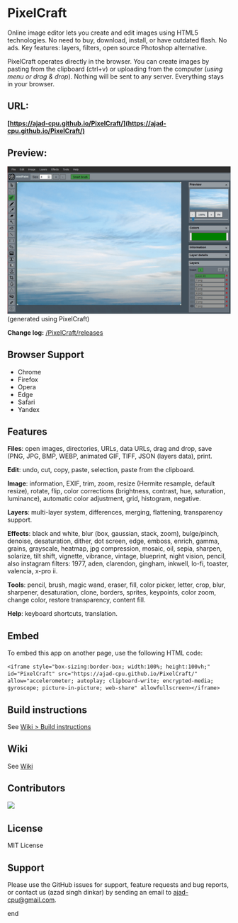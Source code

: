 # PixelCraft

Online image editor lets you create and edit images using HTML5 technologies. No need to buy, download, install, or have outdated flash. No ads. Key features: layers, filters, open source Photoshop alternative.

PixelCraft operates directly in the browser. You can create images by pasting from the clipboard (ctrl+v) or uploading from the computer (*using menu or drag & drop*). Nothing will be sent to any server. Everything stays in your browser.

## URL:

**[https://ajad-cpu.github.io/PixelCraft/](https://ajad-cpu.github.io/PixelCraft/)**

## Preview:

![PixelCraft](https://raw.githubusercontent.com/ajad-cpu/PixelCraft/master/images/preview.gif)
(generated using PixelCraft)

**Change log:** [/PixelCraft/releases](https://github.com/ajad-cpu/PixelCraft/releases)

## Browser Support

* Chrome
* Firefox
* Opera
* Edge
* Safari
* Yandex

## Features

**Files**: open images, directories, URLs, data URLs, drag and drop, save (PNG, JPG, BMP, WEBP, animated GIF, TIFF, JSON (layers data), print.

**Edit**: undo, cut, copy, paste, selection, paste from the clipboard.

**Image**: information, EXIF, trim, zoom, resize (Hermite resample, default resize), rotate, flip, color corrections (brightness, contrast, hue, saturation, luminance), automatic color adjustment, grid, histogram, negative.

**Layers**: multi-layer system, differences, merging, flattening, transparency support.

**Effects**: black and white, blur (box, gaussian, stack, zoom), bulge/pinch, denoise, desaturation, dither, dot screen, edge, emboss, enrich, gamma, grains, grayscale, heatmap, jpg compression, mosaic, oil, sepia, sharpen, solarize, tilt shift, vignette, vibrance, vintage, blueprint, night vision, pencil, also instagram filters: 1977, aden, clarendon, gingham, inkwell, lo-fi, toaster, valencia, x-pro ii.

**Tools**: pencil, brush, magic wand, eraser, fill, color picker, letter, crop, blur, sharpener, desaturation, clone, borders, sprites, keypoints, color zoom, change color, restore transparency, content fill.

**Help**: keyboard shortcuts, translation.

## Embed

To embed this app on another page, use the following HTML code:

```
<iframe style="box-sizing:border-box; width:100%; height:100vh;" id="PixelCraft" src="https://ajad-cpu.github.io/PixelCraft/" allow="accelerometer; autoplay; clipboard-write; encrypted-media; gyroscope; picture-in-picture; web-share" allowfullscreen></iframe>
```

## Build instructions

See [Wiki > Build instructions](https://github.com/ajad-cpu/PixelCraft/wiki/Build-instructions)

## Wiki

See [Wiki](https://github.com/ajad-cpu/PixelCraft/wiki)

## Contributors

<a align="center" href="https://github.com/ajad-cpu/PixelCraft/graphs/contributors">
  <img src="https://contrib.rocks/image?repo=ajad-cpu/PixelCraft" />
</a>

## License

MIT License

## Support

Please use the GitHub issues for support, feature requests and bug reports, or contact us (azad singh dinkar) by sending an email to [ajad-cpu@gmail.com](mailto:ajad-cpu@gmail.com).

end
